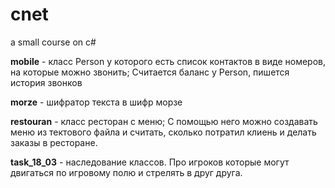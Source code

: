 # cnet
a small course on с#


<b>mobile</b> - класс Person у которого есть список контактов в виде номеров, на которые можно звонить; Считается баланс у Person, пишется история звонков

<b>morze</b> - шифратор текста в шифр морзе

<b>restouran</b> - класс ресторан с меню; С помощью него можно создавать меню из тектового файла и считать, сколько потратил клиень и делать заказы в ресторане. 

<b>task_18_03</b> - наследование классов. Про игроков которые могут двигаться по игровому полю и стрелять в друг друга.

